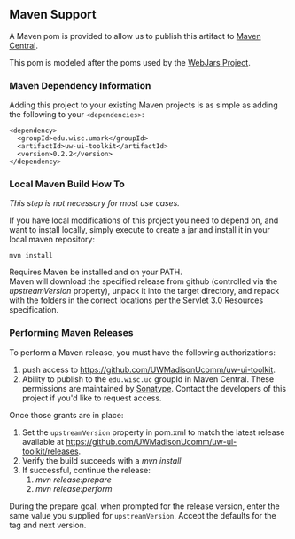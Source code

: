 ## Maven Support

A Maven pom is provided to allow us to publish this artifact to [Maven Central](http://search.maven.org).
  
This pom is modeled after the poms used by the [WebJars Project](http://www.webjars.org/). 

### Maven Dependency Information

Adding this project to your existing Maven projects is as simple as adding the following to your `<dependencies>`:

    <dependency>
      <groupId>edu.wisc.umark</groupId>
      <artifactId>uw-ui-toolkit</artifactId>
      <version>0.2.2</version>
    </dependency>

### Local Maven Build How To

*This step is not necessary for most use cases.*

If you have local modifications of this project you need to depend on, and want to install locally, simply execute to create a jar and install
it in your local maven repository:

    mvn install

Requires Maven be installed and on your PATH.    
Maven will download the specified release from github (controlled via the *upstreamVersion* property), unpack it into
the target directory, and repack with the folders in the correct locations per the Servlet 3.0 Resources specification.

### Performing Maven Releases

To perform a Maven release, you must have the following authorizations:

1. push access to https://github.com/UWMadisonUcomm/uw-ui-toolkit.
2. Ability to publish to the `edu.wisc.uc` groupId in Maven Central. These permissions are maintained by [Sonatype](http://central.sonatype.org/pages/ossrh-guide.html). Contact the developers of this project if you'd like to request access.

Once those grants are in place:

1. Set the `upstreamVersion` property in pom.xml to match the latest release available at https://github.com/UWMadisonUcomm/uw-ui-toolkit/releases.
2. Verify the build succeeds with a *mvn install*
3. If successful, continue the release:
    1. *mvn release:prepare*
    2. *mvn release:perform*
    
During the prepare goal, when prompted for the release version, enter the same value you supplied for `upstreamVersion`. Accept the defaults for the tag and next version.
  
